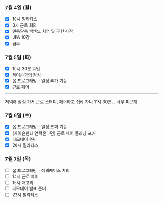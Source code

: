 ### 7월 4일 (월)
- [x] 10시 필라테스
- [x] 3시 근로 회의
- [x] 알록달록 백엔드 회의 및 구현 시작
- [x] JPA 10강
- [x] 금주

### 7월 5일 (화)
- [x] 10시 30분 수업
- [x] 제이슨과의 점심
- [x] 몹 프로그래밍 - 일정 추가 기능
- [x] 근로 페어
---
저녁에 잠실 가서 근로 스터디, 페어하고 집에 가니 11시 30분... 너무 피곤해

### 7월 6일 (수)
- [x] 몹 프로그래밍 - 일정 조회 기능
- [x] (제이슨한테 연락온다면) 근로 페어 플래닝 포커
- [x] 데모데이 준비
- [x] 20시 필라테스

### 7월 7일 (목)
- [ ] 몹 프로그래밍 - 예외케이스 처리
- [ ] 14시 근로 페어
- [ ] 15시 매고라
- [ ] 데모데이 발표 준비
- [ ] 22시 필라테스
